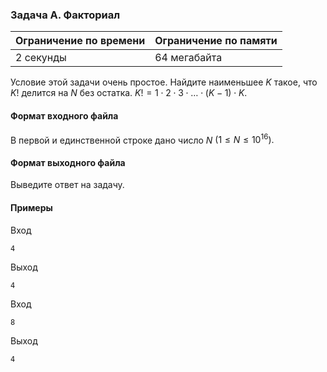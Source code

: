 

### Задача A. Факториал

| Ограничение по времени      | Ограничение по памяти         |
|:----------------------------|:------------------------------|
|2 секунды|64 мегабайта|

Условие этой задачи очень простое. Найдите наименьшее $K$ такое, что $K!$ делится на $N$ без остатка. $K! = 1 \cdot 2 \cdot 3 \cdot \ldots \cdot (K-1) \cdot K.$

#### Формат входного файла

В первой и единственной строке дано число $N$ $(1 \le N \le 10^{16}).$


#### Формат выходного файла

Выведите ответ на задачу.

#### Примеры

Вход
```
4
```

Выход
```
4
```
Вход
```
8
```

Выход
```
4
```
